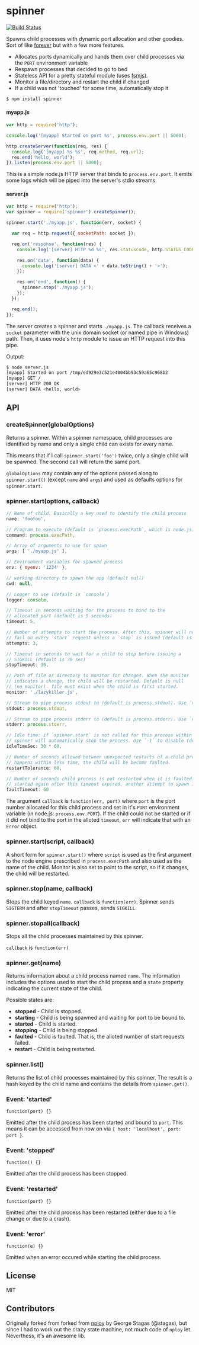 # spinner #

[![Build Status](https://secure.travis-ci.org/eladb/node-spinner.png)](http://travis-ci.org/eladb/node-spinner)

Spawns child processes with dynamic port allocation and other goodies. Sort of like [forever](https://github.com/nodejitsu/forever) but with a few more features.
 
 * Allocates ports dynamically and hands them over child processes via the `PORT` 
   environment variable
 * Respawn processes that decided to go to bed
 * Stateless API for a pretty stateful module (uses [fsmjs](https://github.com/anodejs/node-fsmjs)).
 * Monitor a file/directory and restart the child if changed
 * If a child was not 'touched' for some time, automatically stop it

```bash
$ npm install spinner
```

#### myapp.js ####

```js
var http = require('http');

console.log('[myapp] Started on port %s', process.env.port || 5000);

http.createServer(function(req, res) {
  console.log('[myapp] %s %s', req.method, req.url);
  res.end('hello, world');
}).listen(process.env.port || 5000);
```

This is a simple node.js HTTP server that binds to `process.env.port`.
It emits some logs which will be piped into the server's stdio streams.

#### server.js ####

```js
var http = require('http');
var spinner = require('spinner').createSpinner();

spinner.start('./myapp.js', function(err, socket) {

  var req = http.request({ socketPath: socket });

  req.on('response', function(res) {
    console.log('[server] HTTP %d %s', res.statusCode, http.STATUS_CODES[res.statusCode]);

    res.on('data', function(data) {
      console.log('[server] DATA <' + data.toString() + '>');
    });

    res.on('end', function() {
      spinner.stop('./myapp.js');
    });
  });

  req.end();
});
```

The server creates a spinner and starts `./myapp.js`. The callback receives a `socket` parameter
with the unix domain socket (or named pipe in Windows) path. Then, it uses node's `http` module to
issue an HTTP request into this pipe.

Output:

```bash
$ node server.js
[myapp] Started on port /tmp/ed929e3c521e4004bb93c59a65c968b2
[myapp] GET /
[server] HTTP 200 OK
[server] DATA <hello, world>
```

## API ##

### createSpinner(globalOptions) ##

Returns a spinner. Within a spinner namespace, child processes are identified by name and only 
a single child can exists for every name.

This means that if I call `spinner.start('foo')` twice, only a single child will be spawned. The second call will return the same port.

`globalOptions` may contain any of the options passed along to 
`spinner.start()` (except `name` and `args`) and used as defaults options
for `spinner.start`.

### spinner.start(options, callback) ###

```js
// Name of child. Basically a key used to identify the child process
name: 'foofoo',

// Program to execute (default is `process.execPath`, which is node.js)
command: process.execPath,

// Array of arguments to use for spawn
args: [ './myapp.js' ],

// Environment variables for spawned process
env: { myenv: '1234' },

// working directory to spawn the app (default null)
cwd: null,

// Logger to use (default is `console`)
logger: console,

// Timeout in seconds waiting for the process to bind to the
// allocated port (default is 5 seconds)
timeout: 5,

// Number of attempts to start the process. After this, spinner will not 
// fail on every `start` request unless a `stop` is issued (default is 3).
attempts: 3,

// Timeout in seconds to wait for a child to stop before issuing a 
// SIGKILL (default is 30 sec)
stopTimeout: 30,

// Path of file or directory to monitor for changes. When the monitor 
// indicates a change, the child will be restarted. Default is null 
// (no monitor). file must exist when the child is first started.
monitor: './lazykiller.js',

// Stream to pipe process stdout to (default is process.stdout). Use `null` to disable.
stdout: process.stdout,

// Stream to pipe process stderr to (default is process.stderr). Use `null` to disable.
stderr: process.stderr,

// Idle time: if `spinner.start` is not called for this process within this time,
// spinner will automatically stop the process. Use `-1` to disable (default is 30 minutes).
idleTimeSec: 30 * 60,

// Number of seconds allowed between unexpected restarts of a child process. If a restart
// happens within less time, the child will be become faulted.
restartTolerance: 60,

// Number of seconds child process is not restarted when it is faulted. If child process
// started again after this timeout expired, another attempt to spawn it will be made.
faultTimeout: 60

```

The argument `callback` is `function(err, port)` where `port` is the port number allocated for this child process and set in it's `PORT` environment variable (in node.js: `process.env.PORT`). If the child could not be started or if it did not bind to the port in the alloted `timeout`, `err` will indicate that with an `Error` object.

### spinner.start(script, callback) ###

A short form for `spinner.start()` where `script` is used as the first argument to the node engine prescribed in `process.execPath` and also used as the name of the child.
Monitor is also set to point to the script, so if it changes, the child will be 
restarted.

### spinner.stop(name, callback) ###

Stops the child keyed `name`. `callback` is `function(err)`.
Spinner sends `SIGTERM` and after `stopTimeout` passes, sends `SIGKILL`.

### spinner.stopall(callback) ###

Stops all the child processes maintained by this spinner.

`callback` is `function(err)`

### spinner.get(name) ###

Returns information about a child process named `name`. The information includes the options
used to start the child process and a `state` property indicating the current state of the
child.

Possible states are:

 * __stopped__ - Child is stopped.
 * __starting__ - Child is being spawned and waiting for port to be bound to.
 * __started__ - Child is started.
 * __stopping__ - Child is being stopped.
 * __faulted__ - Child is faulted. That is, the alloted number of start requests failed.
 * __restart__ - Child is being restarted.

### spinner.list() ###

Returns the list of child processes maintained by this spinner. The result is a hash
keyed by the child name and contains the details from `spinner.get()`.

### Event: 'started' ###

```function(port) {}```

Emitted after the child process has been started and bound to `port`. This means it can
be accessed from now on via ```{ host: 'localhost', port: port }```.

### Event: 'stopped' ###

```function() {}```

Emitted after the child process has been stopped.

### Event: 'restarted' ###

```function(port) {}```

Emitted after the child process has been restarted (either due to a file change or due
to a crash).

### Event: 'error' ###

```function(e) {}```

Emitted when an error occured while starting the child process.


## License ##

MIT

## Contributors ##

Originally forked from forked from [nploy](https://github.com/stagas/nploy) by George Stagas (@stagas), but since I had to work out the crazy state machine, not much code of `nploy` let. Neverthess, it's an awesome lib.